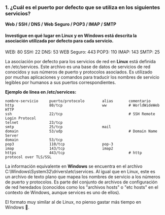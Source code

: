 ### 1. ¿Cuál es el puerto por defecto que se utiliza en los siguientes servicios?

**Web / SSH / DNS / Web Seguro / POP3 / IMAP / SMTP**

#### Investigue en qué lugar en Linux y en Windows está descrita la asociación utilizada por defecto para cada servicio.

WEB: 80
SSH: 22
DNS: 53
WEB Seguro: 443
POP3: 110 
IMAP: 143
SMTP: 25

La asociación por defecto para los servicios de red en **Linux** está definida en /etc/services.
Este archivo es una base de datos de servicios de red conocidos y sus números de puerto y protocolos asociados. Es utilizado por muchas aplicaciones y comandos para traducir los nombres de servicio legibles por humanos a sus puertos correspondientes.

**Ejemplo de línea en /etc/services:**

```
nombre-servicio     puerto/protocolo        alias       comentario
http                80/tcp                  ww          # WorldWideWeb HTTP
ssh                 22/tcp                              # SSH Remote Login Protocol
telnet              23/tcp              
smtp                25/tcp                  mail   
domain              53/udp                              # Domain Name Server
domain              53/tcp              
pop3                110/tcp                 pop-3  
imap                143/tcp                 imap2  
https               443/tcp                             # http protocol over TLS/SSL
```

La información equivalente en **Windows** se encuentra en el archivo C:\Windows\System32\drivers\etc\services.
Al igual que en Linux, este es un archivo de texto plano que mapea los nombres de servicio a los números de puerto y protocolos. Es parte del conjunto de archivos de configuración de red heredados (conocidos como los "archivos hosts" o "etc hosts" en el contexto de Windows, aunque services es uno de ellos).

El formato muy similar al de Linux, no pienso gastar más tiempo en Windows 🐢.